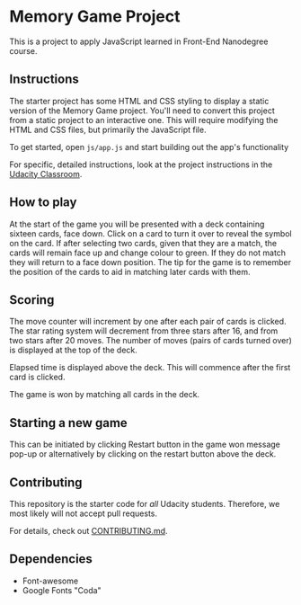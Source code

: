 # Memory Game Project

This is a project to apply JavaScript learned in Front-End Nanodegree course.

## Instructions

The starter project has some HTML and CSS styling to display a static version of the Memory Game project. You'll need to convert this project from a static project to an interactive one. This will require modifying the HTML and CSS files, but primarily the JavaScript file.

To get started, open `js/app.js` and start building out the app's functionality

For specific, detailed instructions, look at the project instructions in the [Udacity Classroom](https://classroom.udacity.com/me).

## How to play

At the start of the game you will be presented with a deck containing sixteen cards, face down. Click on a card to turn it over to reveal the symbol on the card. If after selecting two cards, given that they are a match, the cards will remain face up and change colour to green. If they do not match they will return to a face down position. The tip for the game is to remember the position of the cards to aid in matching later cards with them.

## Scoring

The move counter will increment by one after each pair of cards is clicked. The star rating system will decrement from three stars after 16, and from two stars after 20 moves. The number of moves (pairs of cards turned over) is displayed at the top of the deck.

Elapsed time is displayed above the deck. This will commence after the first card is clicked.

The game is won by matching all cards in the deck.


## Starting a new game
This can be initiated by clicking Restart button in the game won message pop-up or alternatively by clicking on the restart button  above the deck.

## Contributing

This repository is the starter code for _all_ Udacity students. Therefore, we most likely will not accept pull requests.

For details, check out [CONTRIBUTING.md](CONTRIBUTING.md).

## Dependencies

- Font-awesome
- Google Fonts "Coda"